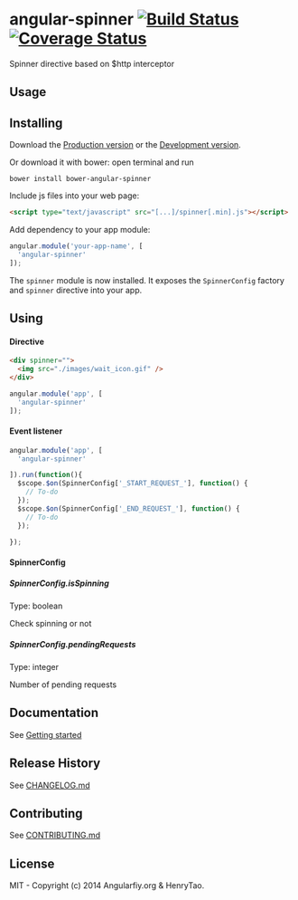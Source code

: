 angular-spinner [![Build Status](https://travis-ci.org/angularifyjs/angular-spinner.svg?branch=master)](https://travis-ci.org/angularifyjs/angular-spinner) [![Coverage Status](https://img.shields.io/coveralls/angularifyjs/angular-spinner.svg)](https://coveralls.io/r/angularifyjs/angular-spinner?branch=master)
===============

Spinner directive based on $http interceptor


Usage
---------

## Installing

Download the [Production version](https://raw.githubusercontent.com/angularifyjs/bower-angular-spinner/master/spinner.min.js) or the [Development version](https://raw.githubusercontent.com/angularifyjs/bower-angular-spinner/master/spinner.js).

Or download it with bower: open terminal and run

```
bower install bower-angular-spinner
```

Include js files into your web page:

```html
<script type="text/javascript" src="[...]/spinner[.min].js"></script>
```

Add dependency to your app module:

```javascript
angular.module('your-app-name', [
  'angular-spinner'
]);
```

The `spinner` module is now installed. It exposes the `SpinnerConfig` factory and `spinner` directive into your app.


## Using

#### Directive

```html
<div spinner="">
  <img src="./images/wait_icon.gif" />
</div>
```

```javascript
angular.module('app', [
  'angular-spinner'
]);
```

#### Event listener

```javascript
angular.module('app', [
  'angular-spinner'

]).run(function(){
  $scope.$on(SpinnerConfig['_START_REQUEST_'], function() {
    // To-do
  });
  $scope.$on(SpinnerConfig['_END_REQUEST_'], function() {
    // To-do
  });

});
```

#### SpinnerConfig

##### SpinnerConfig.isSpinning

Type: boolean

Check spinning or not

##### SpinnerConfig.pendingRequests

Type: integer

Number of pending requests


Documentation
-------------
See [Getting started](https://github.com/angularifyjs/angular-spinner/wiki/Getting-started)


Release History
-------------
See [CHANGELOG.md](https://github.com/angularifyjs/angular-spinner/blob/master/CHANGELOG.md)


Contributing
-------------
See [CONTRIBUTING.md](https://github.com/angularifyjs/angular-spinner/blob/master/CONTRIBUTING.md)


License
-------------
MIT - Copyright (c) 2014 Angularfiy.org & HenryTao.



